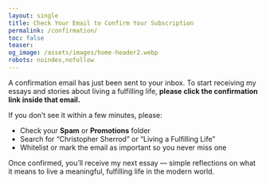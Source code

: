 ```yaml
---
layout: single
title: Check Your Email to Confirm Your Subscription
permalink: /confirmation/
toc: false
teaser:
og_image: /assets/images/home-header2.webp
robots: noindex,nofollow
---
```

A confirmation email has just been sent to your inbox.
To start receiving my essays and stories about living a fulfilling life, **please click the confirmation link inside that email.**

If you don’t see it within a few minutes, please:
- Check your **Spam** or **Promotions** folder
- Search for “Christopher Sherrod” or “Living a Fulfilling Life”
- Whitelist or mark the email as important so you never miss one

Once confirmed, you’ll receive my next essay — simple reflections on
what it means to live a meaningful, fulfilling life in the modern world.